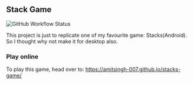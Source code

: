 ## Stack Game
![GitHub Workflow Status](https://img.shields.io/github/workflow/status/amitsingh-007/stacks-game/Deploy%20to%20Github%20Pages?label=deploy%20to%20github%20pages)

This project is just to replicate one of my favourite game: Stacks(Android).
So I thought why not make it for desktop also.

### Play online

To play this game, head over to: https://amitsingh-007.github.io/stacks-game/
